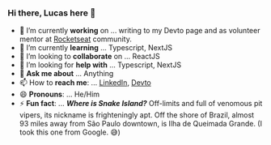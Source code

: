 ### Hi there, Lucas here 👋

- 🔭 I’m currently <strong>working</strong> on ... writing to my Devto page and as volunteer mentor at [Rocketseat](https://www.rocketseat.com.br) community.
- 🌱 I’m currently <strong>learning</strong> ... Typescript, NextJS
- 👯 I’m looking to <strong>collaborate</strong> on ... ReactJS
- 🤔 I’m looking for <strong>help with</strong> ... Typescript, NextJS
- 💬 <strong>Ask me about</strong> ... Anything
- 📫 How to <strong>reach me</strong>: ... [LinkedIn](https://www.linkedin.com/in/luskafaria), [Devto](https://dev.to/luskafaria)
- 😄 <strong>Pronouns</strong>: ... He/Him
- ⚡ <strong>Fun fact</strong>: ... ***Where is Snake Island?*** Off-limits and full of venomous pit vipers, its nickname is frighteningly apt. Off the shore of Brazil, almost 93 miles away from São Paulo downtown, is Ilha de Queimada Grande. (I took this one from Google. 😅)
